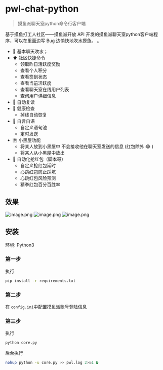 # pwl-chat-python
> 摸鱼派聊天室python命令行客户端

基于摸鱼打工人社区——摸鱼派开放 API 开发的摸鱼派聊天室python客户端程序，可以在里面边写 Bug 边愉快地吹水摸鱼。 。

* 💬 基本聊天吹水；
* ⬆️ 社区快捷命令
    * 领取昨日活跃度奖励
    * 查看个人积分
    * 查看签到状态
    * 查看当前活跃度
    * 查看聊天室在线用户列表
    * 查询用户详细信息
* 🤖️ 自动复读
* 💉 健康检查
   * 掉线自动恢复
* 🧠 自言自语
   * 自定义语句池
   * 定时发送
* 🈲️ 小黑屋功能
    * 将某人放到小黑屋中 不会接收他在聊天室发送的信息 (红包除外 😂 )
    * 将某人从小黑屋中放出
* 🧧 自动化抢红包（脚本哥）
    * 自定义抢红包延时
    * 心跳红包防止踩坑
    * 心跳红包风险预测
    * 猜拳红包百分百胜率

## 效果
![image.png](https://pwl.stackoverflow.wiki/2022/01/image-71dba0ea.png)
![image.png](https://pwl.stackoverflow.wiki/2022/01/image-f74aae7e.png)
![image.png](https://pwl.stackoverflow.wiki/2022/01/image-1b685256.png)

## 安装
环境: Python3

### 第一步
执行
~~~bash
pip install -r requirements.txt
~~~

### 第二步
在 `config.ini`中配置摸鱼派账号登陆信息



### 第三步
执行
~~~bash
python core.py
~~~

后台执行
~~~bash
nohup python -u core.py >> pwl.log 2>&1 &
~~~

